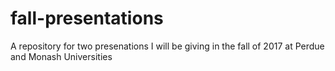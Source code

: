 # fall-presentations
A repository for two presenations I will be giving in the fall of 2017 at Perdue and Monash Universities
